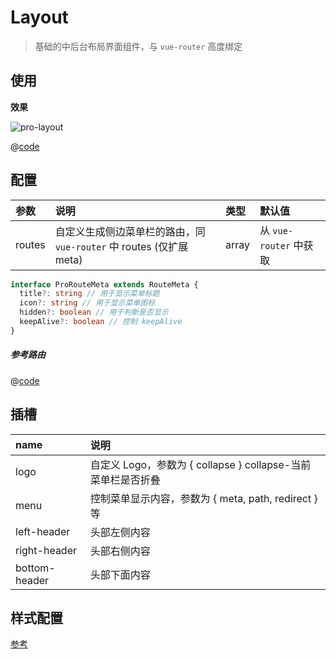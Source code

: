 # Layout

> 基础的中后台布局界面组件，与 `vue-router` 高度绑定

## 使用

**效果**

![pro-layout](/img/pro-layout.jpg)

@[code](@/example/src/layout/Layout.vue)

## 配置

| 参数   | 说明                                                                | 类型  | 默认值                 |
| :----- | :------------------------------------------------------------------ | :---- | :--------------------- |
| routes | 自定义生成侧边菜单栏的路由，同 `vue-router` 中 routes (仅扩展 meta) | array | 从 `vue-router` 中获取 |

```ts
interface ProRouteMeta extends RouteMeta {
  title?: string // 用于显示菜单标题
  icon?: string // 用于显示菜单图标
  hidden?: boolean // 用于判断是否显示
  keepAlive?: boolean // 控制 keepAlive
}
```

##### 参考路由

@[code](@/example/src/router/index.ts)

## 插槽

| name          | 说明                                                         |
| :------------ | :----------------------------------------------------------- |
| logo          | 自定义 Logo，参数为 { collapse } collapse-当前菜单栏是否折叠 |
| menu          | 控制菜单显示内容，参数为 { meta, path, redirect } 等         |
| left-header   | 头部左侧内容                                                 |
| right-header  | 头部右侧内容                                                 |
| bottom-header | 头部下面内容                                                 |

## 样式配置

[参考](../guide/theme#提供配置的参数)
